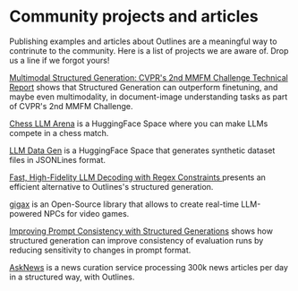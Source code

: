 # Community projects and articles

Publishing examples and articles about Outlines are a meaningful way to contrinute to the community. Here is a list of projects we are aware of. Drop us a line if we forgot yours!

[Multimodal Structured Generation: CVPR's 2nd MMFM Challenge Technical Report](https://arxiv.org/abs/2406.11403) shows that Structured Generation can outperform finetuning, and maybe even multimodality, in document-image understanding tasks as part of CVPR's 2nd MMFM Challenge.

[Chess LLM Arena](https://huggingface.co/spaces/mlabonne/chessllm) is a HuggingFace Space where you can make LLMs compete in a chess match.

[LLM Data Gen](https://huggingface.co/spaces/lhoestq/LLM_DataGen) is a HuggingFace Space that generates synthetic dataset files in JSONLines format.

[Fast, High-Fidelity LLM Decoding with Regex Constraints ](https://vivien000.github.io/blog/journal/llm-decoding-with-regex-constraints.html) presents an efficient alternative to Outlines's structured generation.

[gigax](https://github.com/GigaxGames/gigax) is an Open-Source library that allows to create real-time LLM-powered NPCs for video games.

[Improving Prompt Consistency with Structured Generations](https://huggingface.co/blog/evaluation-structured-outputs) shows how structured generation can improve consistency of evaluation runs by reducing sensitivity to changes in prompt format.

[AskNews](https://asknews.app) is a news curation service processing 300k news articles per day in a structured way, with Outlines.
